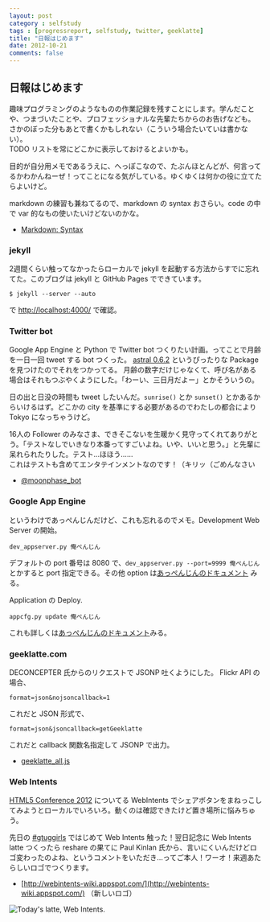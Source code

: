 ```yaml
---
layout: post
category : selfstudy
tags : [progressreport, selfstudy, twitter, geeklatte]
title: "日報はじめます"
date: 2012-10-21
comments: false
---
```

## 日報はじめます

趣味プログラミングのようなものの作業記録を残すことにします。学んだことや、つまづいたことや、プロフェッショナルな先輩たちからのお告げなども。  
さかのぼった分もあとで書くかもしれない（こういう場合たいていは書かない）。  
TODO リストを常にどこかに表示しておけるとよいかも。

目的が自分用メモであるうえに、へっぽこなので、たぶんほとんどが、何言ってるかわかんねーぜ！ってことになる気がしている。ゆくゆくは何かの役に立てたらよいけど。

markdown の練習も兼ねてるので、markdown の syntax おさらい。code の中で var 的なもの使いたいけどないのかな。

* [Markdown: Syntax](http://daringfireball.net/projects/markdown/syntax)

### jekyll

2週間くらい触ってなかったらローカルで jekyll を起動する方法からすでに忘れてた。このブログは jekyll と GitHub Pages でできています。

	$ jekyll --server --auto

で [http://localhost:4000/](http://localhost:4000/) で確認。

### Twitter bot
Google App Engine と Python で Twitter bot つくりたい計画。ってことで月齢を一日一回 tweet する bot つくった。
[astral 0.6.2](http://pypi.python.org/pypi/astral/) というぴったりな Package を見つけたのでそれをつかってる。
月齢の数字だけじゃなくて、呼び名がある場合はそれもつぶやくようにした。「わーい、三日月だよー」とかそういうの。

日の出と日没の時間も tweet したいんだ。`sunrise()` とか `sunset()` とかあるからいけるはず。どこかの city を基準にする必要があるのでわたしの都合により Tokyo になっちゃうけど。

16人の Follower のみなさま、できそこないを生暖かく見守ってくれてありがとう。「テストなしでいきなり本番ってすごいよね。いや、いいと思う。」と先輩に呆れられたりした。テスト…ほほう……  
これはテストも含めてエンタテインメントなのです！（キリッ（ごめんなさい

* [@moonphase_bot](https://twitter.com/moonphase_bot)

### Google App Engine

というわけであっぺんじんだけど、これも忘れるのでメモ。Development Web Server の開始。

	dev_appserver.py 俺ぺんじん

デフォルトの port 番号は 8080 で、`dev_appserver.py --port=9999 俺ぺんじん` とかすると port 指定できる。その他 option は[あっぺんじんのドキュメント](https://developers.google.com/appengine/docs/python/tools/devserver?hl=en) みる。

Application の Deploy.

	appcfg.py update 俺ぺんじん

これも詳しくは[あっぺんじんのドキュメント](https://developers.google.com/appengine/docs/python/tools/uploadinganapp?hl=en)みる。


### geeklatte.com
DECONCEPTER 氏からのリクエストで JSONP 吐くようにした。 
Flickr API の場合、

	format=json&nojsoncallback=1

これだと JSON 形式で、

	format=json&jsoncallback=getGeeklatte

これだと callback 関数名指定して JSONP で出力。

* [geeklatte_all.js](http://geeklatte.com/geeklatte_all.js)

### Web Intents
[HTML5 Conference 2012](http://events.html5j.org/conference/2012/09/) についてる WebIntents でシェアボタンをまねっこしてみようとローカルでいろいろ。動くのは確認できたけど置き場所に悩みちゅう。

先日の [#gtuggirls](https://docs.google.com/document/d/1yrznHMMLilPQEQio64EI9Mbqj2SCj_ZiSlRGfisR-K0/edit) ではじめて Web Intents 触った！翌日記念に Web Intents latte つくったら reshare の果てに Paul Kinlan 氏から、言いにくいんだけどロゴ変わったのよね、というコメントをいただき…ってご本人！ワーオ！来週あたらしいロゴでつくります。

* [http://webintents-wiki.appspot.com/](http://webintents-wiki.appspot.com/) （新しいロゴ）

![Today's latte, Web Intents.](http://farm9.staticflickr.com/8046/8098765939_3ffa1b2959_z.jpg)

